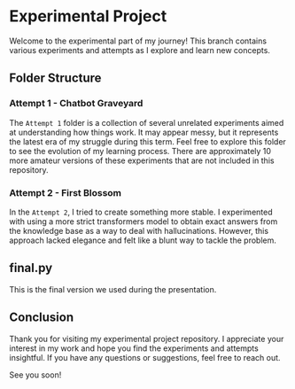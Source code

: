 # Experimental Project

Welcome to the experimental part of my journey! This branch contains various experiments and attempts as I explore and learn new concepts.

## Folder Structure

### Attempt 1 - Chatbot Graveyard

The `Attempt 1` folder is a collection of several unrelated experiments aimed at understanding how things work. It may appear messy, but it represents the latest era of my struggle during this term. Feel free to explore this folder to see the evolution of my learning process. There are approximately 10 more amateur versions of these experiments that are not included in this repository.

### Attempt 2 - First Blossom

In the `Attempt 2`, I tried to create something more stable. I experimented with using a more strict transformers model to obtain exact answers from the knowledge base as a way to deal with hallucinations. However, this approach lacked elegance and felt like a blunt way to tackle the problem.

## final.py

This is the final version we used during the presentation.

## Conclusion

Thank you for visiting my experimental project repository. I appreciate your interest in my work and hope you find the experiments and attempts insightful. If you have any questions or suggestions, feel free to reach out.

See you soon!
